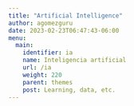 ```yaml
---
title: "Artificial Intelligence"
author: agomezguru
date: 2023-02-23T06:47:43-06:00
menu:
  main:
    identifier: ia
    name: Inteligencia artificial
    url: /ia
    weight: 220
    parent: themes
    post: Learning, data, etc.
---
```


